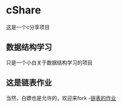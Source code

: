 # cShare
这是一个c分享项目
## 数据结构学习
只是一个小白关于数据结构学习的项目
## 这是链表作业
当然，白嫖也是允许的，欢迎来fork
-[链表的作业](/LinkListDemo)
